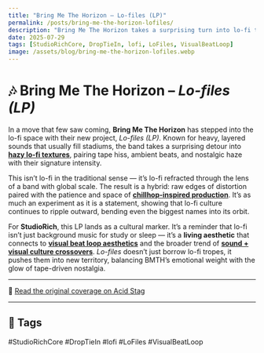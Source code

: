 ```yaml
---
title: "Bring Me The Horizon – Lo-files (LP)"
permalink: /posts/bring-me-the-horizon-lofiles/
description: "Bring Me The Horizon takes a surprising turn into lo-fi textures with *Lo-files (LP)*, weaving ambient beats, vinyl crackle, and nostalgic haze into their sound."
date: 2025-07-29
tags: [StudioRichCore, DropTieIn, lofi, LoFiles, VisualBeatLoop]
image: /assets/blog/bring-me-the-horizon-lofiles.webp
---
```


# 🎶 Bring Me The Horizon – *Lo-files (LP)*

In a move that few saw coming, **Bring Me The Horizon** has stepped into the lo-fi space with their new project, *Lo-files (LP)*. Known for heavy, layered sounds that usually fill stadiums, the band takes a surprising detour into **[hazy lo-fi textures](/tracks/)**, pairing tape hiss, ambient beats, and nostalgic haze with their signature intensity.

This isn’t lo-fi in the traditional sense — it’s lo-fi refracted through the lens of a band with global scale. The result is a hybrid: raw edges of distortion paired with the patience and space of **[chillhop-inspired production](/tags/chillhop/)**. It’s as much an experiment as it is a statement, showing that lo-fi culture continues to ripple outward, bending even the biggest names into its orbit.

For **StudioRich**, this LP lands as a cultural marker. It’s a reminder that lo-fi isn’t just background music for study or sleep — it’s a **living aesthetic** that connects to **[visual beat loop aesthetics](/tags/visual-beat-loop/)** and the broader trend of **[sound + visual culture crossovers](/tags/crossovers/)**. *Lo-files* doesn’t just borrow lo-fi tropes, it pushes them into new territory, balancing BMTH’s emotional weight with the glow of tape-driven nostalgia.

---

🔗 [Read the original coverage on Acid Stag](https://acidstag.com/2025/07/bring-me-the-horizon-lo-files-lp/)

---

## 📌 Tags
#StudioRichCore #DropTieIn #lofi #LoFiles #VisualBeatLoop

